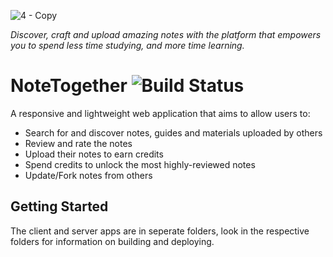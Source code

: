 ![4 - Copy](https://user-images.githubusercontent.com/16388604/170707455-4a23cca2-6a1e-4c50-b23c-64451e68aaab.PNG)

_Discover, craft and upload amazing notes with the platform that empowers you to spend less time studying, and more time learning._

# NoteTogether ![Build Status](https://travis-ci.org/shotnothing/NoteTogether.svg?branch=develop)
A responsive and lightweight web application that aims to allow users to:
- Search for and discover notes, guides and materials uploaded by others
- Review and rate the notes
- Upload their notes to earn credits
- Spend credits to unlock the most highly-reviewed notes
- Update/Fork notes from others

## Getting Started
The client and server apps are in seperate folders, look in the respective folders for information on building and deploying.

